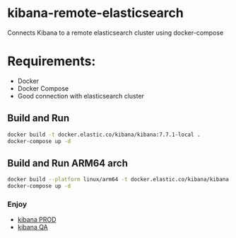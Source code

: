 # kibana-remote-elasticsearch
Connects Kibana to a remote elasticsearch cluster using docker-compose

# Requirements:
- Docker
- Docker Compose
- Good connection with elasticsearch cluster

## Build and Run
```bash
docker build -t docker.elastic.co/kibana/kibana:7.7.1-local .
docker-compose up -d
```

## Build and Run ARM64 arch
```bash
docker build --platform linux/arm64 -t docker.elastic.co/kibana/kibana:7.7.1-local .
docker-compose up -d
```

### Enjoy

- [kibana PROD](http://localhost:5601)
- [kibana QA](http://localhost:5602)
